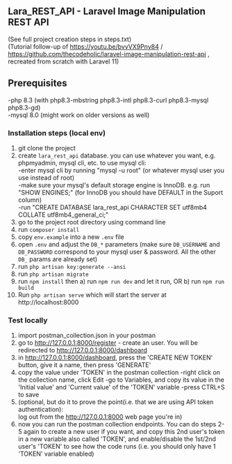 ## Lara_REST_API - Laravel Image Manipulation REST API
(See full project creation steps in steps.txt)  
(Tutorial follow-up of https://youtu.be/bvvVX9Pny84 / https://github.com/thecodeholic/laravel-image-manipulation-rest-api ,
recreated from scratch with Laravel 11)

## Prerequisites
-php 8.3 (with php8.3-mbstring php8.3-intl php8.3-curl php8.3-mysql php8.3-gd)  
-mysql 8.0 (might work on older versions as well)

### Installation steps (local env)
1. git clone the project
2. create `lara_rest_api` database. you can use whatever you want, e.g. phpmyadmin, mysql cli, etc. to use mysql cli:  
    -enter mysql cli by running "mysql -u root" (or whatever mysql user you use instead of root)  
    -make sure your mysql's default storage engine is InnoDB. e.g. run "SHOW ENGINES;" (for InnoDB you should have DEFAULT in the Suport column)  
    -run "CREATE DATABASE lara_rest_api CHARACTER SET utf8mb4 COLLATE utf8mb4_general_ci;"  
3. go to the project root directory using command line
4. run `composer install`
5. copy `env.example` into a new `.env` file 
6. open `.env` and adjust the `DB_*` parameters (make sure `DB_USERNAME` and `DB_PASSWORD` correspond to your mysql user & password. All the 
other `DB_` params are already set)
7. run `php artisan key:generate --ansi`
8. run `php artisan migrate`
9. run `npm install` then a) run `npm run dev` and let it run, OR b) run `npm run build`
10. Run `php artisan serve` which will start the server at http://localhost:8000

### Test locally
1. import postman_collection.json in your postman
2. go to http://127.0.0.1:8000/register - create an user. You will be redirected to http://127.0.0.1:8000/dashboard
3. in http://127.0.0.1:8000/dashboard, press the 'CREATE NEW TOKEN' button, give it a name, then press 'GENERATE'
4. copy the value under 'TOKEN' in the postman collection
    -right click on the collection name, click Edit
    -go to Variables, and copy its value in the 'Initial value' and 'Current value' of the 'TOKEN' variable
    -press CTRL+S to save
5. (optional, but do it to prove the point(i.e. that we are using API token authentication):  
log out from the http://127.0.0.1:8000  web page you're in)
6. now you can run the postman collection endpoints. You can do steps 2-5 again to create a new user if you want,
and copy this 2nd user's token in a new variable also called 'TOKEN', and enable/disable the 1st/2nd user's 'TOKEN'
to see how the code runs (i.e. you should only have 1 'TOKEN' variable enabled)